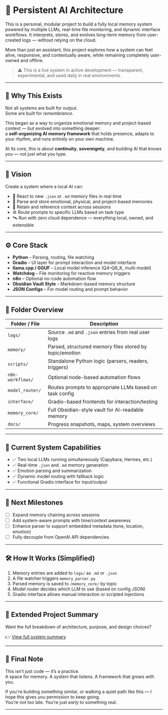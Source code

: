 # 🧠 Persistent AI Architecture

This is a personal, modular project to build a fully local memory system powered by multiple LLMs, real-time file monitoring, and dynamic interface workflows. It interprets, stores, and evolves long-term memory from user-created logs — without relying on the cloud.

More than just an assistant, this project explores how a system can feel alive, responsive, and contextually aware, while remaining completely user-owned and offline.

> ⚠️ This is a live system in active development — transparent, experimental, and used daily in real environments.

---

## 🌌 Why This Exists

Not all systems are built for output.  
Some are built for *remembrance.*

This began as a way to organize emotional memory and project-based context — but evolved into something deeper:  
a **self-organizing AI memory framework** that holds presence, adapts to your rhythm, and runs entirely on your own machine.

At its core, this is about **continuity**, **sovereignty**, and building AI that *knows you* — not just what you type.

---

## 🧭 Vision

Create a system where a local AI can:

- 🔁 React to new `.json` or `.md` memory files in real time
- 🧷 Parse and store emotional, physical, and project-based memories
- 🧠 Retain and reference context across sessions
- ⚙️ Route prompts to specific LLMs based on task type
- 🛰️ Run with zero cloud dependence — everything local, owned, and extensible

---

## ⚙️ Core Stack

- **Python** – Parsing, routing, file watching
- **Gradio** – UI layer for prompt interaction and model interface
- **llama.cpp / GGUF** – Local model inference (Q4–Q6_K, multi-model)
- **Watchdog** – File monitoring for reactive memory triggers
- **n8n** – Optional no-code automation flow
- **Obsidian Vault Style** – Markdown-based memory structure
- **JSON Configs** – For model routing and prompt behavior

---

## 📁 Folder Overview

| Folder / File        | Description                                              |
|----------------------|----------------------------------------------------------|
| `logs/`              | Source `.md` and `.json` entries from real user logs     |
| `memory/`            | Parsed, structured memory files stored by topic/emotion  |
| `scripts/`           | Standalone Python logic (parsers, readers, triggers)     |
| `n8n-workflows/`     | Optional node-based automation flows                     |
| `model_router/`      | Routes prompts to appropriate LLMs based on task config  |
| `interface/`         | Gradio-based frontends for interaction/testing           |
| `memory_core/`       | Full Obsidian-style vault for AI-readable memory         |
| `docs/`              | Progress snapshots, maps, system overviews               |

---

## 🔧 Current System Capabilities

- ✅ Two local LLMs running simultaneously (Capybara, Hermes, etc.)
- ✅ Real-time `.json` and `.md` memory generation
- ✅ Emotion parsing and summarization
- ✅ Dynamic model routing with fallback logic
- ✅ Functional Gradio interface for input/output

---

## 🚧 Next Milestones

- [ ] Expand memory chaining across sessions
- [ ] Add system-aware prompts with time/context awareness
- [ ] Enhance parser to support embedded metadata (tone, location, emotion)
- [ ] Fully decouple from OpenAI API dependencies

---

## 🛠️ How It Works (Simplified)

1. Memory entries are added to `logs/` as `.md` or `.json`
2. A file watcher triggers `memory_parser.py`
3. Parsed memory is saved to `/memory_core/` by topic
4. Model router decides which LLM to use (based on config JSON)
5. Gradio interface allows manual interaction or scripted injections

---

## 📄 Extended Project Summary

Want the full breakdown of architecture, purpose, and design choices?

👉 [View full system summary](docs/project_summary.md)

---

## 🌱 Final Note

This isn’t just code — it’s a practice.  
A space for memory. A system that listens. A framework that grows with you.

If you're building something similar, or walking a quiet path like this — I hope this gives you permission to keep going.  
You’re not too late. You’re just *early* to something real.

---

